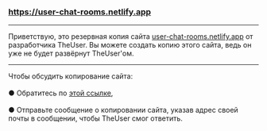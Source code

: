 ### https://user-chat-rooms.netlify.app
<hr></hr>Приветствую, это резервная копия сайта <a href="https://TheUser-OFFICIAL.netlify.app">user-chat-rooms.netlify.app</a> от разработчика TheUser. Вы можете создать копию этого сайта, ведь он уже не будет развёрнут TheUser'ом.
<hr></hr>Чтобы обсудить копирование сайта:<br></br>● Обратитесь по <a href="https://TheUser-OFFICIAL.netlify.app">этой ссылке</a>,<br></br>● Отправьте сообщение о копировании сайта, указав адрес своей почты в сообщении, чтобы TheUser смог ответить.
